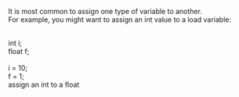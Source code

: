 It is most common to assign one type of variable to another. </br>
For example, you might want to assign an int value to a load variable: </br></br>

int i; </br>
float f; </br>
</br>
i = 10; </br>
f = 1; </br>
assign an int to a float
